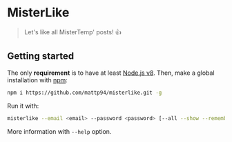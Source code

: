 # MisterLike

> Let's like all MisterTemp' posts! 👍

## Getting started

The only **requirement** is to have at least [Node.js v8](https://nodejs.org). Then, make a global installation with [npm](https://www.npmjs.com/):

```bash
npm i https://github.com/mattp94/misterlike.git -g
```

Run it with:

```bash
misterlike --email <email> --password <password> [--all --show --remember]
```

More information with `--help` option.
